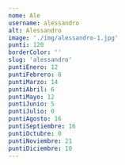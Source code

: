 ```yaml
---
nome: Ale
username: alessandro
alt: Alessandro
image: './img/alessandro-1.jpg'
punti: 120
borderColor: ''
slug: 'alessandro'
puntiEnero: 12
puntiFebrero: 8
puntiMarzo: 14
puntiAbril: 6
puntiMayo: 12
puntiJunio: 5
puntiJulio: 0
puntiAgosto: 16
puntiSeptiembre: 16
puntiOctubre: 0
puntiNoviembre: 21
puntiDiciembre: 10
---
```

